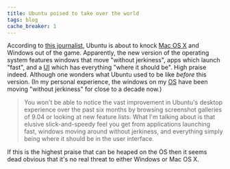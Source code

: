 ```yaml
---
title: Ubuntu poised to take over the world
tags: blog
cache_breaker: 1
---
```


According to [this journalist](http://news.cnet.com/8301-1001_3-10226746-92.html), Ubuntu is about to knock [Mac OS X](/wiki/Mac_OS_X) and Windows out of the game. Apparently, the new version of the operating system features windows that move "without jerkiness", apps which launch "fast", and a [UI](/wiki/UI) which has everything "where it should be". High praise indeed. Although one wonders what Ubuntu used to be like _before_ this version. (In my personal experience, the windows on my [OS](/wiki/OS) have been moving "without jerkiness" for close to a decade now.)

> You won't be able to notice the vast improvement in Ubuntu's desktop experience over the past six months by browsing screenshot galleries of 9.04 or looking at new feature lists. What I'm talking about is that elusive slick-and-speedy feel you get from applications launching fast, windows moving around without jerkiness, and everything simply being where it should be in the user interface.

If this is the highest praise that can be heaped on the OS then it seems dead obvious that it's no real threat to either Windows or Mac OS X.
